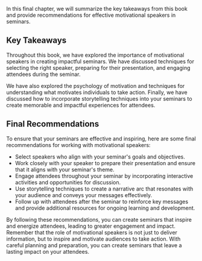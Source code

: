 
In this final chapter, we will summarize the key takeaways from this book and provide recommendations for effective motivational speakers in seminars.

Key Takeaways
-------------

Throughout this book, we have explored the importance of motivational speakers in creating impactful seminars. We have discussed techniques for selecting the right speaker, preparing for their presentation, and engaging attendees during the seminar.

We have also explored the psychology of motivation and techniques for understanding what motivates individuals to take action. Finally, we have discussed how to incorporate storytelling techniques into your seminars to create memorable and impactful experiences for attendees.

Final Recommendations
---------------------

To ensure that your seminars are effective and inspiring, here are some final recommendations for working with motivational speakers:

* Select speakers who align with your seminar's goals and objectives.
* Work closely with your speaker to prepare their presentation and ensure that it aligns with your seminar's theme.
* Engage attendees throughout your seminar by incorporating interactive activities and opportunities for discussion.
* Use storytelling techniques to create a narrative arc that resonates with your audience and conveys your messages effectively.
* Follow up with attendees after the seminar to reinforce key messages and provide additional resources for ongoing learning and development.

By following these recommendations, you can create seminars that inspire and energize attendees, leading to greater engagement and impact. Remember that the role of motivational speakers is not just to deliver information, but to inspire and motivate audiences to take action. With careful planning and preparation, you can create seminars that leave a lasting impact on your attendees.
